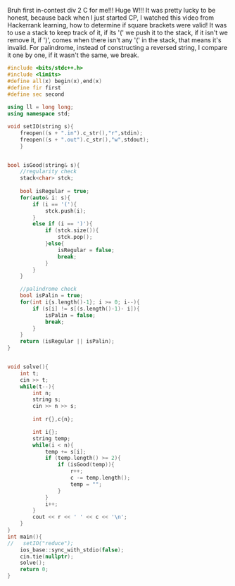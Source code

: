 Bruh first in-contest div 2 C for me!!! Huge W!!! It was pretty lucky to be honest, because back when I just started CP, I watched this video from Hackerrank learning, how to determine if square brackets were valid! It was to use a stack to keep track of it, if its '(' we push it to the stack, if it isn't we remove it, if ')', comes when there isn't any '(' in the stack, that means it's invalid. For palindrome, instead of constructing a reversed string, I compare it one by one, if it wasn't the same, we break.

```cpp
#include <bits/stdc++.h>
#include <limits>
#define all(x) begin(x),end(x)
#define fir first
#define sec second
 
using ll = long long;
using namespace std;

void setIO(string s){
	freopen((s + ".in").c_str(),"r",stdin);
	freopen((s + ".out").c_str(),"w",stdout);
	}


bool isGood(string& s){
    //regularity check
    stack<char> stck;
    
    bool isRegular = true;
    for(auto& i: s){
        if (i == '('){
            stck.push(i);
        }
        else if (i == ')'){
            if (stck.size()){
                stck.pop();
            }else{
                isRegular = false;
                break;
            }
        }
    }

    //palindrome check
    bool isPalin = true;
    for(int i{s.length()-1}; i >= 0; i--){
        if (s[i] != s[(s.length()-1)- i]){
            isPalin = false;
            break;
        }
    }
    return (isRegular || isPalin);
}


void solve(){
    int t;
    cin >> t;
    while(t--){
        int n;
        string s;
        cin >> n >> s;
        
        int r{},c{n};

        int i{};
        string temp;
        while(i < n){
            temp += s[i];
            if (temp.length() >= 2){
                if (isGood(temp)){
                    r++;
                    c -= temp.length();
                    temp = "";
                }
            }
            i++;
        }
        cout << r << ' ' << c << '\n';
    }
}
int main(){
//   setIO("reduce");
	ios_base::sync_with_stdio(false);
	cin.tie(nullptr);
	solve();
	return 0;
}

```